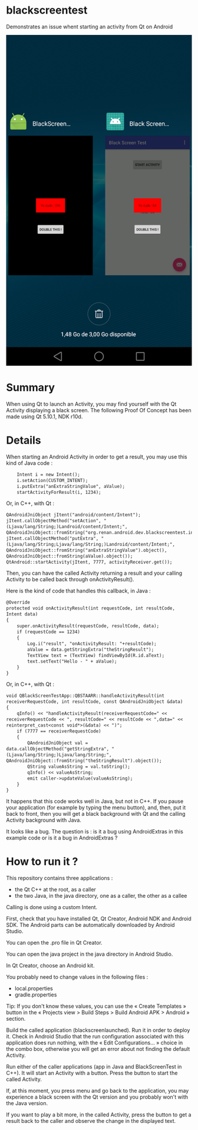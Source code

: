 # blackscreentest
Demonstrates an issue whent starting an activity from Qt on Android

![Screenshot of both applications side by side](/img/sidebyside.png?raw=true "Screenshot : Qt to the left, Java to the right")

# Summary
When using Qt to launch an Activity, you may find yourself with the Qt Activity displaying a black screen.
The following Proof Of Concept has been made using Qt 5.10.1, NDK r10d.

# Details
When starting an Android Activity in order to get a result, you may use this kind of Java code :

        Intent i = new Intent();
        i.setAction(CUSTOM_INTENT);
        i.putExtra("anExtraStringValue", aValue);
        startActivityForResult(i, 1234);

Or, in C++, with Qt :

    QAndroidJniObject jItent("android/content/Intent");
    jItent.callObjectMethod("setAction", "(Ljava/lang/String;)Landroid/content/Intent;", QAndroidJniObject::fromString("org.renan.android.dev.blackscreentest.intent.action.TEST").object());
    jItent.callObjectMethod("putExtra", "(Ljava/lang/String;Ljava/lang/String;)Landroid/content/Intent;", QAndroidJniObject::fromString("anExtraStringValue").object(), QAndroidJniObject::fromString(aValue).object());
    QtAndroid::startActivity(jItent, 7777, activityReceiver.get());

Then, you can have the called Activity returning a result and your calling Activity to be called back through onActivityResult().

Here is the kind of code that handles this callback, in Java :

    @Override
    protected void onActivityResult(int requestCode, int resultCode, Intent data)
    {
        super.onActivityResult(requestCode, resultCode, data);
        if (requestCode == 1234)
        {
            Log.i("result", "onActivityResult: "+resultCode);
            aValue = data.getStringExtra("theStringResult");
            TextView text = (TextView) findViewById(R.id.aText);
            text.setText("Hello - " + aValue);
        }
    }

Or, in C++, with Qt :

    void QBlackScreenTestApp::QBSTAARR::handleActivityResult(int receiverRequestCode, int resultCode, const QAndroidJniObject &data)
    {
        qInfo() << "handleActivityResult(receiverRequestCode=" << receiverRequestCode << ", resultCode=" << resultCode << ",data=" << reinterpret_cast<const void*>(&data) << ")";
        if (7777 == receiverRequestCode)
        {
            QAndroidJniObject val = data.callObjectMethod("getStringExtra", "(Ljava/lang/String;)Ljava/lang/String;", QAndroidJniObject::fromString("theStringResult").object());
            QString valueAsString = val.toString();
            qInfo() << valueAsString;
            emit caller->updateValue(valueAsString);
        }
    }

It happens that this code works well in Java, but not in C++. If you pause your application (for example by typing the menu button), and, then, put it back to front, then you will get a black background with Qt and the calling Activity background with Java.

It looks like a bug. The question is : is it a bug using AndroidExtras in this example code or is it a bug in AndroidExtras ?

# How to run it ?
This repository contains three applications :
- the Qt C++ at the root, as a caller
- the two Java, in the java directory, one as a caller, the other as a callee

Calling is done using a custom Intent.

First, check that you have installed Qt, Qt Creator, Android NDK and Android SDK. The Android parts can be automatically downloaded by Android Studio.

You can open the .pro file in Qt Creator.

You can open the java project in the java directory in Android Studio.

In Qt Creator, choose an Android kit.

You probably need to change values in the following files :
- local.properties
- gradle.properties

Tip: If you don't know these values, you can use the « Create Templates » button in the « Projects view > Build Steps > Build Android APK > Android » section.

Build the called application (blackscreenlaunched). Run it in order to deploy it. Check in Android Studio that the run configuration associated with this application does run nothing, with the « Edit Configurations… » choice in the combo box, otherwise you will get an error about not finding the default Activity.

Run either of the caller applications (app in Java and BlackScreenTest in C++). It will start an Activity with a button. Press the button to start the called Activity.

If, at this moment, you press menu and go back to the application, you may experience a black screen with the Qt version and you probably won't with the Java version.

If you want to play a bit more, in the called Activity, press the button to get a result back to the caller and observe the change in the displayed text.
